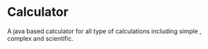 # Calculator

A java based calculator for all type of calculations including simple , complex and scientific.
